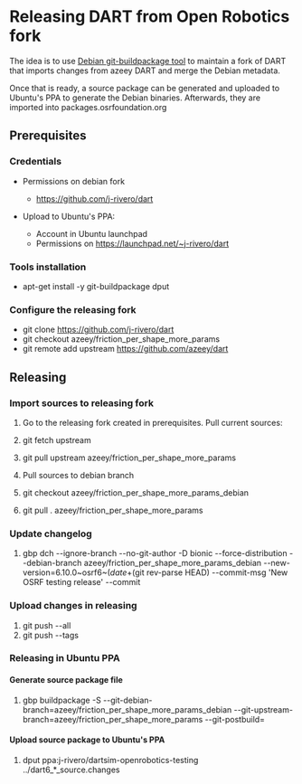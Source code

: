 # Releasing DART from Open Robotics fork

The idea is to use [Debian git-buildpackage tool](https://wiki.debian.org/PackagingWithGit)
to maintain a fork of DART that imports changes from azeey DART and merge the
Debian metadata.

Once that is ready, a source package can be generated and uploaded to Ubuntu's
PPA to generate the Debian binaries. Afterwards, they are imported into
packages.osrfoundation.org

## Prerequisites

### Credentials

  * Permissions on debian fork
     * https://github.com/j-rivero/dart

  * Upload to Ubuntu's PPA: 
     * Account in Ubuntu launchpad
     * Permissions on https://launchpad.net/~j-rivero/dart

### Tools installation

  * apt-get install -y git-buildpackage dput

### Configure the releasing fork

 * git clone https://github.com/j-rivero/dart
 * git checkout azeey/friction_per_shape_more_params
 * git remote add upstream https://github.com/azeey/dart


## Releasing 

### Import sources to releasing fork

 1. Go to the releasing fork created in prerequisites. Pull current sources:
  1. git fetch upstream
  1. git pull upstream azeey/friction_per_shape_more_params
 
 1. Pull sources to debian branch
  1. git checkout azeey/friction_per_shape_more_params_debian
  1. git pull . azeey/friction_per_shape_more_params

### Update changelog

 1. gbp dch --ignore-branch --no-git-author -D bionic --force-distribution --debian-branch azeey/friction_per_shape_more_params_debian --new-version=6.10.0~osrf6~$(date +%Y-%m-%d)~$(git rev-parse HEAD) --commit-msg 'New OSRF testing release' --commit

### Upload changes in releasing
 1. git push --all
 1. git push --tags

### Releasing in Ubuntu PPA
 
#### Generate source package file

 1. gbp buildpackage -S --git-debian-branch=azeey/friction_per_shape_more_params_debian --git-upstream-branch=azeey/friction_per_shape_more_params --git-postbuild=

#### Upload source package to Ubuntu's PPA

 1. dput ppa:j-rivero/dartsim-openrobotics-testing ../dart6_*_source.changes 

